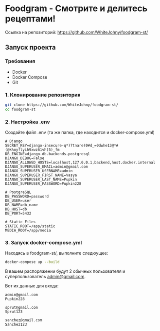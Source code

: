 # Foodgram - Смотрите и делитесь рецептами!

Ссылка на репозиторий: https://github.com/WhiteJohny/foodgram-st/

## Запуск проекта

### Требования

- Docker
- Docker Compose
- Git

### 1. Клонирование репозитория

```bash
git clone https://github.com/WhiteJohny/foodgram-st/
cd foodgram-st
```

### 2. Настройка .env

Создайте файл .env (та же папка, где находится и 
docker-compose.yml)

```
# Django
SECRET_KEY=django-insecure-q*)7tnare(0#d_=0dwhe13@*#(@k%oyflyih9xwz61vh)5)_fm
DB_ENGINE=django.db.backends.postgresql
DJANGO_DEBUG=False
DJANGO_ALLOWED_HOSTS=localhost,127.0.0.1,backend,host.docker.internal
DJANGO_SUPERUSER_EMAIL=admin@gmail.com
DJANGO_SUPERUSER_USERNAME=admin
DJANGO_SUPERUSER_FIRST_NAME=Vasya
DJANGO_SUPERUSER_LAST_NAME=Pupkin
DJANGO_SUPERUSER_PASSWORD=Pupkin228

# PostgreSQL
DB_PASSWORD=password
DB_USER=user
DB_NAME=db_name
DB_HOST=db
DB_PORT=5432

# Static Files
STATIC_ROOT=/app/static
MEDIA_ROOT=/app/media
```

### 3. Запуск docker-compose.yml

Находясь в foodgram-st/, выполните следюущее:
```bash
docker-compose up --build
```

В вашем распоряжении будут 2 обычных пользователя и суперпользователь 
admin@gmail.com.

Вот их данные для входа:
```
admin@gmail.com
Pupkin228

sprut@gmail.com
Sprut123

sanchez@gmail.com
Sanchez123
```